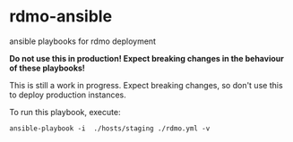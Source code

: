 # rdmo-ansible
ansible playbooks for rdmo deployment

**Do not use this in production! Expect breaking changes in the behaviour of these playbooks!**

This is still a work in progress. Expect breaking changes, so don't use this to deploy production instances.

To run this playbook, execute:
```shell
ansible-playbook -i  ./hosts/staging ./rdmo.yml -v
```
